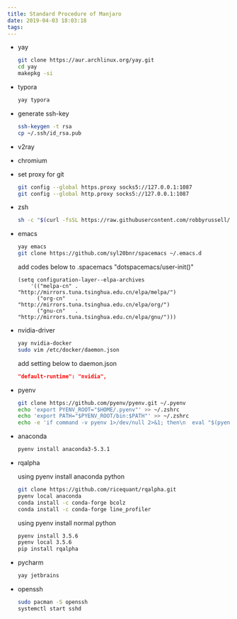 ```yaml
---
title: Standard Procedure of Manjaro
date: 2019-04-03 18:03:18
tags:
---
```



- yay

  ```bash
  git clone https://aur.archlinux.org/yay.git
  cd yay
  makepkg -si
  ```

- typora

  ```bash
  yay typora
  ```

- generate ssh-key

  ```bash
  ssh-keygen -t rsa
  cp ~/.ssh/id_rsa.pub
  ```

- v2ray

- chromium

- set proxy for git

  ```bash
  git config --global https.proxy socks5://127.0.0.1:1087
  git config --global http.proxy socks5://127.0.0.1:1087
  ```

- zsh

  ```bash
  sh -c "$(curl -fsSL https://raw.githubusercontent.com/robbyrussell/oh-my-zsh/master/tools/install.sh)"
  ```

- emacs

  ```bash
  yay emacs
  git clone https://github.com/syl20bnr/spacemacs ~/.emacs.d
  ```

  add codes below to .spacemacs "dotspacemacs/user-init()"

  ```elisp
  (setq configuration-layer--elpa-archives
      '(("melpa-cn" . "http://mirrors.tuna.tsinghua.edu.cn/elpa/melpa/")
        ("org-cn"   . "http://mirrors.tuna.tsinghua.edu.cn/elpa/org/")
        ("gnu-cn"   . "http://mirrors.tuna.tsinghua.edu.cn/elpa/gnu/")))
  ```

- nvidia-driver

  ```bash
  yay nvidia-docker
  sudo vim /etc/docker/daemon.json
  ```

  add setting below to daemon.json

  ```json
  "default-runtime": "nvidia", 
  ```

- pyenv

  ```bash
  git clone https://github.com/pyenv/pyenv.git ~/.pyenv
  echo 'export PYENV_ROOT="$HOME/.pyenv"' >> ~/.zshrc
  echo 'export PATH="$PYENV_ROOT/bin:$PATH"' >> ~/.zshrc
  echo -e 'if command -v pyenv 1>/dev/null 2>&1; then\n  eval "$(pyenv init -)"\nfi' >> ~/.zshrc
  ```

- anaconda

  ```bash
  pyenv install anaconda3-5.3.1
  ```

- rqalpha

  using pyenv install anaconda python

  ```bash
  git clone https://github.com/ricequant/rqalpha.git
  pyenv local anaconda
  conda install -c conda-forge bcolz
  conda install -c conda-forge line_profiler
  ```

  using pyenv install normal python

  ```bash
  pyenv install 3.5.6
  pyenv local 3.5.6
  pip install rqalpha
  ```

- pycharm

  ```bash
  yay jetbrains
  ```

- openssh

  ```bash
  sudo pacman -S openssh
  systemctl start sshd
  ```